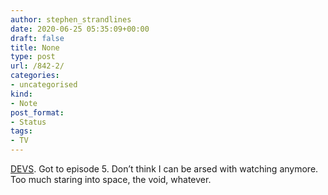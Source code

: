 ```yaml
---
author: stephen_strandlines
date: 2020-06-25 05:35:09+00:00
draft: false
title: None
type: post
url: /842-2/
categories:
- uncategorised
kind:
- Note
post_format:
- Status
tags:
- TV
---
```


[DEVS](https://www.bbc.co.uk/iplayer/episodes/p087gj19/devs). Got to episode 5. Don’t think I can be arsed with watching anymore. Too much staring into space, the void, whatever.
